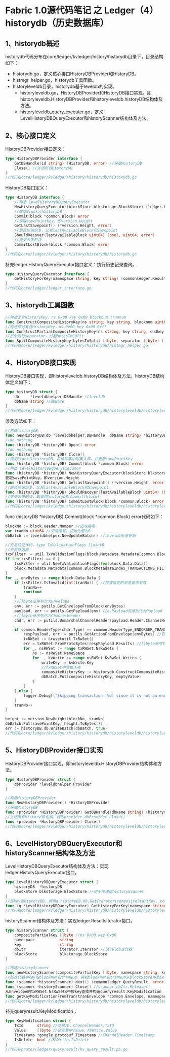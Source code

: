 # Fabric 1.0源代码笔记 之 Ledger（4）historydb（历史数据库）

## 1、historydb概述

historydb代码分布在core/ledger/kvledger/history/historydb目录下，目录结构如下：

* historydb.go，定义核心接口HistoryDBProvider和HistoryDB。
* histmgr_helper.go，historydb工具函数。
* historyleveldb目录，historydb基于leveldb的实现。
	* historyleveldb.go，HistoryDBProvider和HistoryDB接口实现，即historyleveldb.HistoryDBProvider和historyleveldb.historyDB结构体及方法。
	* historyleveldb_query_executer.go，定义LevelHistoryDBQueryExecutor和historyScanner结构体及方法。

## 2、核心接口定义

HistoryDBProvider接口定义：

```go
type HistoryDBProvider interface {
	GetDBHandle(id string) (HistoryDB, error) //获取HistoryDB
	Close() //关闭所有HistoryDB
}
//代码在core/ledger/kvledger/history/historydb/historydb.go
```

HistoryDB接口定义：

```go
type HistoryDB interface {
	//构造 LevelHistoryDBQueryExecutor
	NewHistoryQueryExecutor(blockStore blkstorage.BlockStore) (ledger.HistoryQueryExecutor, error)
	//提交Block入historyDB
	Commit(block *common.Block) error
	//获取savePointKey，即version.Height
	GetLastSavepoint() (*version.Height, error)
	//是否应该恢复，比较lastAvailableBlock和Savepoint
	ShouldRecover(lastAvailableBlock uint64) (bool, uint64, error)
	//提交丢失的块
	CommitLostBlock(block *common.Block) error
}
//代码在core/ledger/kvledger/history/historydb/historydb.go
```

补充ledger.HistoryQueryExecutor接口定义：执行历史记录查询。

```go
type HistoryQueryExecutor interface {
	GetHistoryForKey(namespace string, key string) (commonledger.ResultsIterator, error) //按key查历史记录
}
//代码在core/ledger/ledger_interface.go
```

## 3、historydb工具函数

```go
//构造复合HistoryKey，ns 0x00 key 0x00 blocknum trannum
func ConstructCompositeHistoryKey(ns string, key string, blocknum uint64, trannum uint64) []byte
//构造部分复合HistoryKey，ns 0x00 key 0x00 0xff
func ConstructPartialCompositeHistoryKey(ns string, key string, endkey bool) []byte 
//按分隔符separator，分割bytesToSplit
func SplitCompositeHistoryKey(bytesToSplit []byte, separator []byte) ([]byte, []byte) 
//代码在core/ledger/kvledger/history/historydb/histmgr_helper.go
```

## 4、HistoryDB接口实现

HistoryDB接口实现，即historyleveldb.historyDB结构体及方法。historyDB结构体定义如下：

```go
type historyDB struct {
	db     *leveldbhelper.DBHandle //leveldb
	dbName string //dbName
}
//代码在core/ledger/kvledger/history/historydb/historyleveldb/historyleveldb.go
```

涉及方法如下：

```go
//构造historyDB
func newHistoryDB(db *leveldbhelper.DBHandle, dbName string) *historyDB
//do nothing
func (historyDB *historyDB) Open() error
//do nothing
func (historyDB *historyDB) Close()
//提交Block入historyDB，将读写集中写集入库，并更新savePointKey
func (historyDB *historyDB) Commit(block *common.Block) error
//构造 LevelHistoryDBQueryExecutor
func (historyDB *historyDB) NewHistoryQueryExecutor(blockStore blkstorage.BlockStore) (ledger.HistoryQueryExecutor, error)
获取savePointKey，即version.Height
func (historyDB *historyDB) GetLastSavepoint() (*version.Height, error)
//是否应该恢复，比较lastAvailableBlock和Savepoint
func (historyDB *historyDB) ShouldRecover(lastAvailableBlock uint64) (bool, uint64, error)
//提交丢失的块，即调用historyDB.Commit(block)
func (historyDB *historyDB) CommitLostBlock(block *common.Block) error
//代码在core/ledger/kvledger/history/historydb/historyleveldb/historyleveldb.go
```

func (historyDB *historyDB) Commit(block *common.Block) error代码如下：

```go
blockNo := block.Header.Number //区块编号
var tranNo uint64 //交易编号，初始化值为0
dbBatch := leveldbhelper.NewUpdateBatch() //leveldb批量更新

//交易验证代码，type TxValidationFlags []uint8
//交易筛选器
txsFilter := util.TxValidationFlags(block.Metadata.Metadata[common.BlockMetadataIndex_TRANSACTIONS_FILTER])
if len(txsFilter) == 0 {
	txsFilter = util.NewTxValidationFlags(len(block.Data.Data))
	block.Metadata.Metadata[common.BlockMetadataIndex_TRANSACTIONS_FILTER] = txsFilter
}
for _, envBytes := range block.Data.Data {
	if txsFilter.IsInvalid(int(tranNo)) { //检查指定的交易是否有效
		tranNo++
		continue
	}
	//[]byte反序列化为Envelope
	env, err := putils.GetEnvelopeFromBlock(envBytes)
	payload, err := putils.GetPayload(env) //e.Payload反序列化为Payload
	//[]byte反序列化为ChannelHeader
	chdr, err := putils.UnmarshalChannelHeader(payload.Header.ChannelHeader)

	if common.HeaderType(chdr.Type) == common.HeaderType_ENDORSER_TRANSACTION { //背书交易，type HeaderType int32
		respPayload, err := putils.GetActionFromEnvelope(envBytes) //获取ChaincodeAction
		txRWSet := &rwsetutil.TxRwSet{}
		err = txRWSet.FromProtoBytes(respPayload.Results) //[]byte反序列化后构造NsRwSet，加入txRWSet.NsRwSets
		for _, nsRWSet := range txRWSet.NsRwSets {
			ns := nsRWSet.NameSpace
			for _, kvWrite := range nsRWSet.KvRwSet.Writes {
				writeKey := kvWrite.Key
				//txRWSet中写集入库
				compositeHistoryKey := historydb.ConstructCompositeHistoryKey(ns, writeKey, blockNo, tranNo)
				dbBatch.Put(compositeHistoryKey, emptyValue)
			}
		}
	} else {
		logger.Debugf("Skipping transaction [%d] since it is not an endorsement transaction\n", tranNo)
	}
	tranNo++
}

height := version.NewHeight(blockNo, tranNo)
dbBatch.Put(savePointKey, height.ToBytes())
err := historyDB.db.WriteBatch(dbBatch, true)
//代码在core/ledger/kvledger/history/historydb/historyleveldb/historyleveldb.go
```

## 5、HistoryDBProvider接口实现

HistoryDBProvider接口实现，即historyleveldb.HistoryDBProvider结构体和方法。

```go
type HistoryDBProvider struct {
	dbProvider *leveldbhelper.Provider
}

//构造HistoryDBProvider
func NewHistoryDBProvider() *HistoryDBProvider
//获取HistoryDB
func (provider *HistoryDBProvider) GetDBHandle(dbName string) (historydb.HistoryDB, error)
//关闭所有HistoryDB句柄，调取provider.dbProvider.Close()
func (provider *HistoryDBProvider) Close()
//代码在core/ledger/kvledger/history/historydb/historyleveldb/historyleveldb.go
```

## 6、LevelHistoryDBQueryExecutor和historyScanner结构体及方法

LevelHistoryDBQueryExecutor结构体及方法：实现ledger.HistoryQueryExecutor接口。

```go
type LevelHistoryDBQueryExecutor struct {
	historyDB  *historyDB
	blockStore blkstorage.BlockStore //用于传递给historyScanner
}
//按key查historyDB，调用q.historyDB.db.GetIterator(compositeStartKey, compositeEndKey)
func (q *LevelHistoryDBQueryExecutor) GetHistoryForKey(namespace string, key string) (commonledger.ResultsIterator, error) 
//代码在core/ledger/kvledger/history/historydb/historyleveldb/historyleveldb_query_executer.go
```

historyScanner结构体及方法：实现ledger.ResultsIterator接口。

```go
type historyScanner struct {
	compositePartialKey []byte //ns 0x00 key 0x00
	namespace           string
	key                 string
	dbItr               iterator.Iterator //leveldb迭代器
	blockStore          blkstorage.BlockStore
}

//构造historyScanner
func newHistoryScanner(compositePartialKey []byte, namespace string, key string, dbItr iterator.Iterator, blockStore blkstorage.BlockStore) *historyScanner
//按迭代器中key取blockNum和tranNum，再按blockNum和tranNum从blockStore中取Envelope，然后从Envelope的txRWSet.NsRwSets中按key查找并构造queryresult.KeyModification
func (scanner *historyScanner) Next() (commonledger.QueryResult, error)
func (scanner *historyScanner) Close() //scanner.dbItr.Release()
从Envelope的txRWSet.NsRwSets中按key查找并构造queryresult.KeyModification
func getKeyModificationFromTran(tranEnvelope *common.Envelope, namespace string, key string) (commonledger.QueryResult, error)
//代码在core/ledger/kvledger/history/historydb/historyleveldb/historyleveldb_query_executer.go
```

补充queryresult.KeyModification：

```go
type KeyModification struct {
	TxId      string //交易ID，ChannelHeader.TxId
	Value     []byte //读写集中Value，KVWrite.Value
	Timestamp *google_protobuf.Timestamp //ChannelHeader.Timestamp
	IsDelete  bool //KVWrite.IsDelete
}
//代码在protos/ledger/queryresult/kv_query_result.pb.go
```
